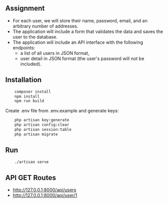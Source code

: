 ## Assignment
- For each user, we will store their name, password, email, and an arbitrary number of addresses.
- The application will include a form that validates the data and saves the user to the database.
- The application will include an API interface with the following endpoints:
  - a list of all users in JSON format,
  - user detail in JSON format (the user's password will not be included).


## Installation
```bash
    composer install
    npm install
    npm run build
```

Create .env file from .env.example and generate keys:

```bash
    php artisan key:generate
    php artisan config:clear
    php artisan session:table
    php artisan migrate
```

## Run
```bash
    ./artisan serve
```

## API GET Routes

- http://127.0.0.1:8000/api/users
- http://127.0.0.1:8000/api/user/1
